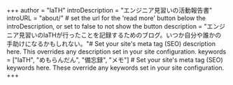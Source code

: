 +++
author = "laTH"
introDescription = "エンジニア見習いの活動報告書"
introURL = "about/" # set the url for the 'read more' button below the introDescription, or set to false to not show the button
description = "エンジニア見習いのlaTHが行ったことを記録するためのブログ。いつか自分や誰かの手助けになるかもしれない。"# Set your site's meta tag (SEO) description here. This overrides any description set in your site configuration.
keywords = ["laTH", "めもらんだん", "備忘録", "メモ"] # Set your site's meta tag (SEO) keywords here. These override any keywords set in your site configuration.
+++
<!-- サイトのメタ情報設定用シートSEOキーワードもここ -->